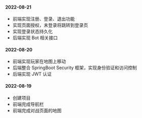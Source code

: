 #### 2022-08-21

- 前端实现注册、登录、退出功能
- 实现页面授权，未登录将跳转到登录页
- 实现登录状态持久化
- 后端实现 Bot 相关接口



#### 2022-08-20

- 前端实现玩家在地图上移动
- 后端整合 SpringBoot Security 框架，实现身份验证和访问控制
- 后端实现 JWT 认证



#### 2022-08-19

- 创建项目
- 前端完成导航栏
- 前端完成对战页面的地图

